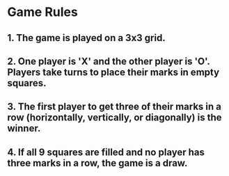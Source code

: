 # Game Rules

## 1. The game is played on a 3x3 grid.

## 2. One player is 'X' and the other player is 'O'. Players take turns to place their marks in empty squares.

## 3. The first player to get three of their marks in a row (horizontally, vertically, or diagonally) is the winner.

## 4. If all 9 squares are filled and no player has three marks in a row, the game is a draw.
